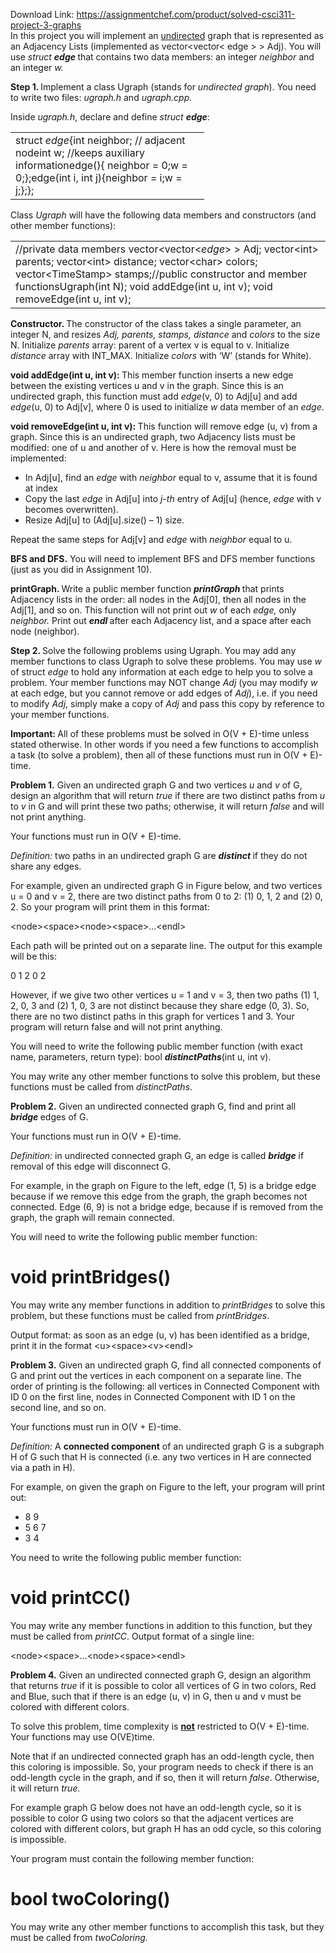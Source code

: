 Download Link: https://assignmentchef.com/product/solved-csci311-project-3-graphs
<br>
In this project you will implement an <u>undirected</u> graph that is represented as an Adjacency Lists (implemented as vector&lt;vector&lt; edge &gt; &gt; Adj). You will use <em>struct <strong>edge </strong></em>that contains two data members: an integer <em>neighbor </em>and an integer <em>w.</em>

<strong>Step 1. </strong>Implement a class Ugraph (stands for <em>undirected graph</em>). You need to write two files: <em>ugraph.h </em>and <em>ugraph.cpp.</em>

Inside <em>ugraph.h</em>, declare and define <em>struct <strong>edge</strong></em>:

<table width="0">

 <tbody>

  <tr>

   <td width="294">struct <em>edge</em>{int neighbor; // adjacent nodeint w; //keeps auxiliary informationedge(){                  neighbor = 0;w = 0;};edge(int i, int j){neighbor = i;w = j;};};</td>

  </tr>

 </tbody>

</table>

Class <em>Ugraph </em>will have the following data members and constructors (and other member functions):

<table width="0">

 <tbody>

  <tr>

   <td width="593">//private data members vector&lt;vector&lt;<em>edge</em>&gt; &gt; Adj; vector&lt;int&gt; parents; vector&lt;int&gt; distance; vector&lt;char&gt; colors; vector&lt;TimeStamp&gt; stamps;//public constructor and member functionsUgraph(int N); void addEdge(int u, int v); void removeEdge(int u, int v);</td>

  </tr>

 </tbody>

</table>







<strong>Constructor. </strong>The constructor of the class takes a single parameter, an integer N, and resizes <em>Adj, parents, stamps, distance </em>and <em>colors </em>to the size N. Initialize <em>parents </em>array: parent of a vertex v is equal to v. Initialize <em>distance</em> array with INT_MAX. Initialize <em>colors </em>with ‘W’ (stands for White).




<strong>void addEdge(int u, int v): </strong>This member function inserts a new edge between the existing vertices u and v in the graph. Since this is an undirected graph, this function must add <em>edge</em>(v, 0) to Adj[u] and add <em>edge</em>(u, 0) to Adj[v], where 0 is used to initialize <em>w </em>data member of an <em>edge</em>.




<strong>void removeEdge(int u, int v): </strong>This function will remove edge (u, v) from a graph. Since this is an undirected graph, two Adjacency lists must be modified: one of u and another of v. Here is how the removal must be implemented:

<ul>

 <li>In Adj[u], find an <em>edge</em> with <em>neighbor </em>equal to v, assume that it is found at index</li>

 <li>Copy the last <em>edge </em>in Adj[u] into <em>j-th </em>entry of Adj[u] (hence, <em>edge </em>with v becomes overwritten).</li>

 <li>Resize Adj[u] to (Adj[u].size() – 1) size.</li>

</ul>

Repeat the same steps for Adj[v] and <em>edge </em>with <em>neighbor </em>equal to u.




<strong>BFS and DFS.</strong> You will need to implement BFS and DFS member functions (just as you did in Assignment 10).




<strong>printGraph. </strong>Write a public member function <strong><em>printGraph </em></strong>that prints Adjacency lists in the order: all nodes in the Adj[0], then all nodes in the Adj[1], and so on. This function will not print out <em>w </em>of each <em>edge, </em>only <em>neighbor.</em> Print out <strong><em>endl </em></strong>after each Adjacency list, and a space after each node (neighbor).

<em> </em>

<strong>Step 2. </strong>Solve the following problems using Ugraph. You may add any member functions to class Ugraph to solve these problems. You may use <em>w </em>of struct <em>edge </em>to hold any information at each edge to help you to solve a problem. Your member functions may NOT change <em>Adj </em>(you may modify <em>w </em>at each edge, but you cannot remove or add edges of <em>Adj</em>), i.e. if you need to modify <em>Adj</em>, simply make a copy of <em>Adj </em>and pass this copy by reference to your member functions.




<strong>Important: </strong>All of these problems must be solved in O(V + E)-time unless stated otherwise. In other words if you need a few functions to accomplish a task (to solve a problem), then all of these functions must run in O(V + E)-time.




<strong>                 </strong>

<strong>Problem 1.</strong> Given an undirected graph G and two vertices <em>u </em>and <em>v </em>of G, design an algorithm that will return <em>true </em>if there are two distinct paths from <em>u </em>to <em>v </em>in G and will print these two paths; otherwise, it will return <em>false</em> and will not print anything.




Your functions must run in O(V + E)-time.




<em>Definition: </em>two paths in an undirected graph G are <strong><em>distinct </em></strong>if they do not share any edges.




For example, given an undirected graph G in Figure below, and two vertices u = 0 and v = 2, there are two distinct paths from 0 to 2: (1) 0, 1, 2 and (2) 0, 2. So your program will print them in this format:

&lt;node&gt;&lt;space&gt;&lt;node&gt;&lt;space&gt;…&lt;endl&gt;

Each path will be printed out on a separate line. The output for this example will be this:

0 1 2 0 2

However, if we give two other vertices u = 1 and v = 3, then two paths (1) 1, 2, 0, 3 and (2) 1, 0, 3 are not distinct because they share edge (0, 3). So, there are no two distinct paths in this graph for vertices 1 and 3. Your program will return false and will not print anything.










You will need to write the following public member function (with exact name, parameters, return type): bool <strong><em>distinctPaths</em></strong>(int u, int v).

You may write any other member functions to solve this problem, but these functions must be called from <em>distinctPaths</em>.







<strong>Problem 2.</strong> Given an undirected connected graph G, find and print all <strong><em>bridge </em></strong>edges of G.




Your functions must run in O(V + E)-time.




<em>Definition: </em>in undirected connected graph G, an edge is called <strong><em>bridge</em></strong> if removal of this edge will disconnect G.

For example, in the graph on Figure to the left, edge (1, 5) is a bridge edge because if we remove this edge from the graph, the graph becomes not connected. Edge (6, 9) is not a bridge edge, because if is removed from the graph, the graph will remain connected.




You will need to write the following public member function:

<h1>void printBridges()</h1>

You may write any member functions in addition to <em>printBridges</em> to solve this problem, but these functions must be called from <em>printBridges</em>.




Output format: as soon as an edge (u, v) has been identified as a bridge, print it in the format &lt;u&gt;&lt;space&gt;&lt;v&gt;&lt;endl&gt;







<strong>                 </strong>

<strong>Problem 3.</strong> Given an undirected graph G, find all connected components of G and print out the vertices in each component on a separate line. The order of printing is the following: all vertices in Connected Component with ID 0 on the first line, nodes in Connected Component with ID 1 on the second line, and so on.




Your functions must run in O(V + E)-time.




<em>Definition: </em>A <strong>connected component</strong> of an undirected graph G is a subgraph H of G such that H is connected (i.e. any two vertices in H are connected via a path in H).




For example, on given the graph on Figure to the left, your program will print out:

<ul>

 <li>8 9</li>

 <li>5 6 7</li>

 <li>3 4</li>

</ul>

<strong> </strong>




You need to write the following public member function:

<h1>void printCC()</h1>




You may write any member functions in addition to this function, but they must be called from <em>printCC</em>. Output format of a single line:

&lt;node&gt;&lt;space&gt;…&lt;node&gt;&lt;space&gt;&lt;endl&gt;







<strong>Problem 4.</strong> Given an undirected connected graph G, design an algorithm that returns <em>true</em> if it is possible to color all vertices of G in two colors, Red and Blue, such that if there is an edge (u, v) in G, then u and v must be colored with different colors.




To solve this problem, time complexity is <strong><u>not</u></strong> restricted to O(V + E)-time. Your functions may use O(VE)time.




Note that if an undirected connected graph has an odd-length cycle, then this coloring is impossible. So, your program needs to check if there is an odd-length cycle in the graph, and if so, then it will return <em>false</em>. Otherwise, it will return <em>true.</em>




For example graph G below does not have an odd-length cycle, so it is possible to color G using two colors so that the adjacent vertices are colored with different colors, but graph H has an odd cycle, so this coloring is impossible.







Your program must contain the following member function:

<h1>bool twoColoring()</h1>




You may write any other member functions to accomplish this task, but they must be called from <em>twoColoring. </em>

<em> </em>